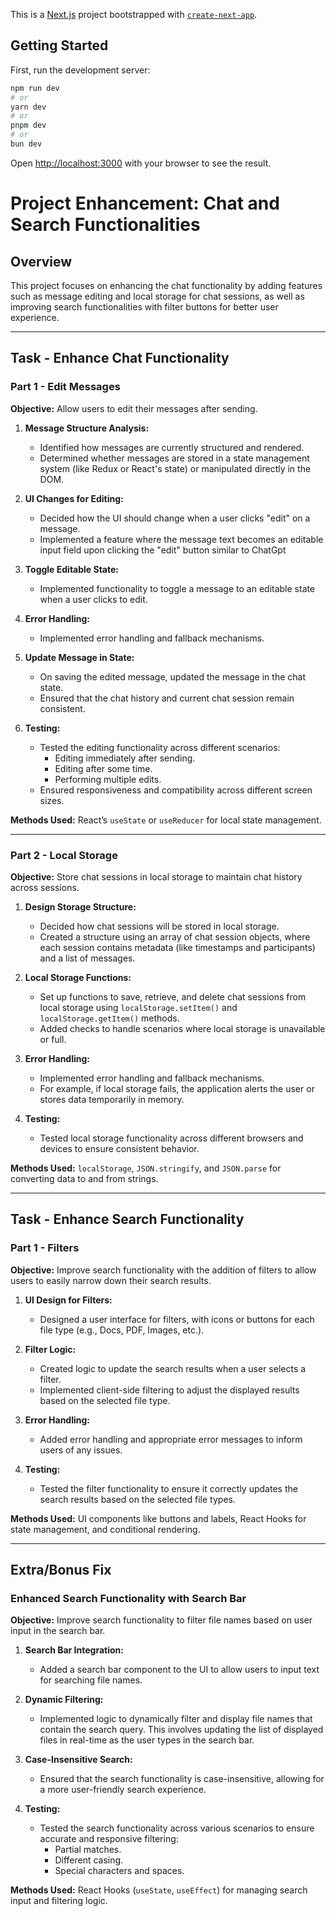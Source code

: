 This is a [Next.js](https://nextjs.org/) project bootstrapped with [`create-next-app`](https://github.com/vercel/next.js/tree/canary/packages/create-next-app).

## Getting Started

First, run the development server:

```bash
npm run dev
# or
yarn dev
# or
pnpm dev
# or
bun dev
```

Open [http://localhost:3000](http://localhost:3000) with your browser to see the result.

# Project Enhancement: Chat and Search Functionalities

## Overview

This project focuses on enhancing the chat functionality by adding features such as message editing and local storage for chat sessions, as well as improving search functionalities with filter buttons for better user experience.

---

## Task - Enhance Chat Functionality

### Part 1 - Edit Messages

**Objective:** Allow users to edit their messages after sending.

1. **Message Structure Analysis:**

   - Identified how messages are currently structured and rendered.
   - Determined whether messages are stored in a state management system (like Redux or React's state) or manipulated directly in the DOM.

2. **UI Changes for Editing:**

   - Decided how the UI should change when a user clicks "edit" on a message.
   - Implemented a feature where the message text becomes an editable input field upon clicking the "edit" button similar to ChatGpt

3. **Toggle Editable State:**

   - Implemented functionality to toggle a message to an editable state when a user clicks to edit.

4. **Error Handling:**

   - Implemented error handling and fallback mechanisms.

5. **Update Message in State:**

   - On saving the edited message, updated the message in the chat state.
   - Ensured that the chat history and current chat session remain consistent.

6. **Testing:**
   - Tested the editing functionality across different scenarios:
     - Editing immediately after sending.
     - Editing after some time.
     - Performing multiple edits.
   - Ensured responsiveness and compatibility across different screen sizes.

**Methods Used:** React’s `useState` or `useReducer` for local state management.

---

### Part 2 - Local Storage

**Objective:** Store chat sessions in local storage to maintain chat history across sessions.

1. **Design Storage Structure:**

   - Decided how chat sessions will be stored in local storage.
   - Created a structure using an array of chat session objects, where each session contains metadata (like timestamps and participants) and a list of messages.

2. **Local Storage Functions:**

   - Set up functions to save, retrieve, and delete chat sessions from local storage using `localStorage.setItem()` and `localStorage.getItem()` methods.
   - Added checks to handle scenarios where local storage is unavailable or full.

3. **Error Handling:**

   - Implemented error handling and fallback mechanisms.
   - For example, if local storage fails, the application alerts the user or stores data temporarily in memory.

4. **Testing:**
   - Tested local storage functionality across different browsers and devices to ensure consistent behavior.

**Methods Used:** `localStorage`, `JSON.stringify`, and `JSON.parse` for converting data to and from strings.

---

## Task - Enhance Search Functionality

### Part 1 - Filters

**Objective:** Improve search functionality with the addition of filters to allow users to easily narrow down their search results.

1. **UI Design for Filters:**

   - Designed a user interface for filters, with icons or buttons for each file type (e.g., Docs, PDF, Images, etc.).

2. **Filter Logic:**

   - Created logic to update the search results when a user selects a filter.
   - Implemented client-side filtering to adjust the displayed results based on the selected file type.

3. **Error Handling:**

   - Added error handling and appropriate error messages to inform users of any issues.

4. **Testing:**
   - Tested the filter functionality to ensure it correctly updates the search results based on the selected file types.

**Methods Used:** UI components like buttons and labels, React Hooks for state management, and conditional rendering.

---

## Extra/Bonus Fix

### Enhanced Search Functionality with Search Bar

**Objective:** Improve search functionality to filter file names based on user input in the search bar.

1. **Search Bar Integration:**

   - Added a search bar component to the UI to allow users to input text for searching file names.

2. **Dynamic Filtering:**

   - Implemented logic to dynamically filter and display file names that contain the search query. This involves updating the list of displayed files in real-time as the user types in the search bar.

3. **Case-Insensitive Search:**

   - Ensured that the search functionality is case-insensitive, allowing for a more user-friendly search experience.

4. **Testing:**
   - Tested the search functionality across various scenarios to ensure accurate and responsive filtering:
     - Partial matches.
     - Different casing.
     - Special characters and spaces.

**Methods Used:** React Hooks (`useState`, `useEffect`) for managing search input and filtering logic.
